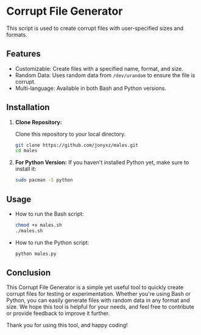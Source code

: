# Corrupt File Generator

This script is used to create corrupt files with user-specified sizes and formats.

## Features

- Customizable: Create files with a specified name, format, and size.
- Random Data: Uses random data from `/dev/urandom` to ensure the file is corrupt.
- Multi-language: Available in both Bash and Python versions.
  
## Installation

1. **Clone Repository:**

   Clone this repository to your local directory.

   ```bash
   git clone https://github.com/jonyxz/males.git
   cd males
   ```
   
2. **For Python Version:** If you haven't installed Python yet, make sure to install it:

   ```bash
   sudo pacman -S python
   ```

## Usage

  * How to run the Bash script:

     ```bash
     chmod +x males.sh
     ./males.sh
     ```
     
  * How to run the Python script:

    ```bash
    python males.py
    ```

## Conclusion

This Corrupt File Generator is a simple yet useful tool to quickly create corrupt files for testing or experimentation. Whether you're using Bash or Python, you can easily generate files with random data in any format and size. We hope this tool is helpful for your needs, and feel free to contribute or provide feedback to improve it further.

Thank you for using this tool, and happy coding!
